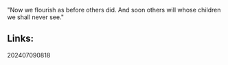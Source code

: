 
 "Now we flourish as before others did. And soon others will whose children we shall never see."

## Links: 



202407090818

